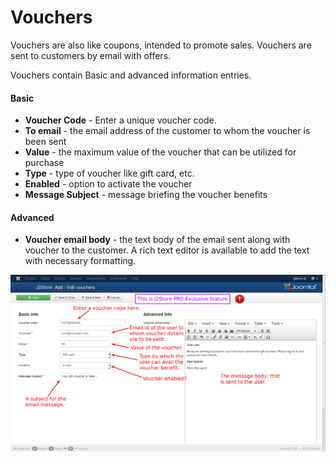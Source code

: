 # Vouchers

Vouchers are also like coupons, intended to promote sales. Vouchers are sent to customers by email with offers.

Vouchers contain Basic and advanced information entries.

#### Basic
* **Voucher Code** - Enter a unique voucher code.
* **To email** - the email address of the customer to whom the voucher is been sent
* **Value** - the maximum value of the voucher that can be utilized for purchase
* **Type** - type of voucher like gift card, etc.
* **Enabled** - option to activate the voucher
* **Message Subject** - message briefing the voucher benefits
 
#### Advanced
* **Voucher email body** - the text body of the email sent along with voucher to the customer. A rich text editor is available to add the text with necessary formatting.
 
![Vouchers](./assets/images/voucher_add.png)